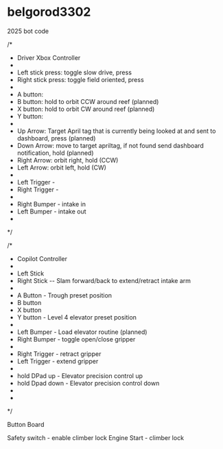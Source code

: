 # belgorod3302
2025 bot code


/*
 * Driver Xbox Controller
 * 
 * Left stick press: toggle slow drive, press
 * Right stick press: toggle field oriented, press
 * 
 * A button: 
 * B button: hold to orbit CCW around reef (planned)
 * X button: hold to orbit CW around reef (planned)
 * Y button: 
 * 
 * Up Arrow: Target April tag that is currently being looked at and sent to dashboard, press (planned)
 * Down Arrow: move to target apriltag, if not found send dashboard notification, hold (planned)
 * Right Arrow: orbit right, hold (CCW)
 * Left Arrow: orbit left, hold (CW)
 * 
 * Left Trigger - 
 * Right Trigger - 
 * 
 * Right Bumper - intake in 
 * Left Bumper -  intake out
 * 
 */

 
/* 
 * Copilot Controller
 *
 * Left Stick 
 * Right Stick -- Slam forward/back to extend/retract intake arm
 *
 * A Button - Trough preset position
 * B button
 * X button 
 * Y button - Level 4 elevator preset position
 *  
 *  Left Bumper - Load elevator routine (planned)
 *  Right Bumper - toggle open/close gripper
 *
 *  Right Trigger - retract gripper
 *  Left Trigger - extend gripper
 *  
 *  hold DPad up - Elevator precision control up
 *  hold Dpad down - Elevator precision control down
 *
 *
 */


 Button Board

 Safety switch - enable climber lock
 Engine Start - climber lock
 